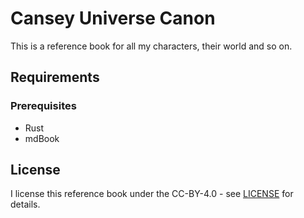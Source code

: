 # Cansey Universe Canon

This is a reference book for all my characters, their world and so on.

## Requirements

### Prerequisites

- Rust
- mdBook

## License

I license this reference book under the CC-BY-4.0 - see [LICENSE](LICENSE) for details.